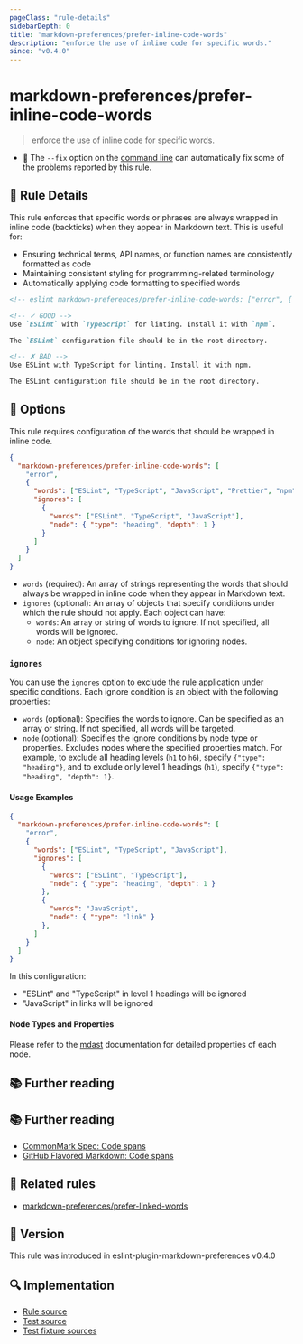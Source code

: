 ```yaml
---
pageClass: "rule-details"
sidebarDepth: 0
title: "markdown-preferences/prefer-inline-code-words"
description: "enforce the use of inline code for specific words."
since: "v0.4.0"
---
```


# markdown-preferences/prefer-inline-code-words

> enforce the use of inline code for specific words.

- 🔧 The `--fix` option on the [command line](https://eslint.org/docs/user-guide/command-line-interface#fixing-problems) can automatically fix some of the problems reported by this rule.

## 📖 Rule Details

This rule enforces that specific words or phrases are always wrapped in inline code (backticks) when they appear in Markdown text. This is useful for:

- Ensuring technical terms, API names, or function names are consistently formatted as code
- Maintaining consistent styling for programming-related terminology
- Automatically applying code formatting to specified words

<!-- eslint-skip -->

```md
<!-- eslint markdown-preferences/prefer-inline-code-words: ["error", { "words": ["ESLint", "TypeScript", "npm"] }] -->

<!-- ✓ GOOD -->
Use `ESLint` with `TypeScript` for linting. Install it with `npm`.

The `ESLint` configuration file should be in the root directory.

<!-- ✗ BAD -->
Use ESLint with TypeScript for linting. Install it with npm.

The ESLint configuration file should be in the root directory.

```

## 🔧 Options

This rule requires configuration of the words that should be wrapped in inline code.

```json
{
  "markdown-preferences/prefer-inline-code-words": [
    "error",
    {
      "words": ["ESLint", "TypeScript", "JavaScript", "Prettier", "npm", "yarn"],
      "ignores": [
        {
          "words": ["ESLint", "TypeScript", "JavaScript"],
          "node": { "type": "heading", "depth": 1 }
        }
      ]
    }
  ]
}
```

- `words` (required): An array of strings representing the words that should always be wrapped in inline code when they appear in Markdown text.
- `ignores` (optional): An array of objects that specify conditions under which the rule should not apply. Each object can have:
  - `words`: An array or string of words to ignore. If not specified, all words will be ignored.
  - `node`: An object specifying conditions for ignoring nodes.

### `ignores`

You can use the `ignores` option to exclude the rule application under specific conditions. Each ignore condition is an object with the following properties:

- `words` (optional): Specifies the words to ignore. Can be specified as an array or string. If not specified, all words will be targeted.
- `node` (optional): Specifies the ignore conditions by node type or properties. Excludes nodes where the specified properties match. For example, to exclude all heading levels (`h1` to `h6`), specify `{"type": "heading"}`, and to exclude only level 1 headings (`h1`), specify `{"type": "heading", "depth": 1}`.

#### Usage Examples

```json
{
  "markdown-preferences/prefer-inline-code-words": [
    "error",
    {
      "words": ["ESLint", "TypeScript", "JavaScript"],
      "ignores": [
        {
          "words": ["ESLint", "TypeScript"],
          "node": { "type": "heading", "depth": 1 }
        },
        {
          "words": "JavaScript",
          "node": { "type": "link" }
        },
      ]
    }
  ]
}
```

In this configuration:

- "ESLint" and "TypeScript" in level 1 headings will be ignored
- "JavaScript" in links will be ignored

#### Node Types and Properties

Please refer to the [mdast](https://github.com/syntax-tree/mdast) documentation for detailed properties of each node.

## 📚 Further reading

## 📚 Further reading

- [CommonMark Spec: Code spans](https://spec.commonmark.org/0.31.2/#code-spans)
- [GitHub Flavored Markdown: Code spans](https://github.github.com/gfm/#code-spans)

## 👫 Related rules

- [markdown-preferences/prefer-linked-words]

[markdown-preferences/prefer-linked-words]: ./prefer-linked-words.md

## 🚀 Version

This rule was introduced in eslint-plugin-markdown-preferences v0.4.0

## 🔍 Implementation

- [Rule source](https://github.com/ota-meshi/eslint-plugin-markdown-preferences/blob/main/src/rules/prefer-inline-code-words.ts)
- [Test source](https://github.com/ota-meshi/eslint-plugin-markdown-preferences/blob/main/tests/src/rules/prefer-inline-code-words.ts)
- [Test fixture sources](https://github.com/ota-meshi/eslint-plugin-markdown-preferences/tree/main/tests/fixtures/rules/prefer-inline-code-words)

